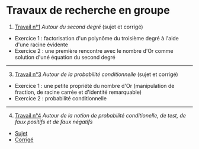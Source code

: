 # Travaux de recherche en groupe

1) [Travail n°1](https://github.com/NaturelEtChaud/Math-premiere/blob/main/Travaux%20de%20recherche%20en%20groupe/TG_1_Seconde%20degr%C3%A9.pdf) *Autour du second degré* (sujet et corrigé)
* Exercice 1 : factorisation d'un polynôme du troisième degré à l'aide d'une racine évidente
* Exercice 2 : une première rencontre avec le nombre d'Or comme solution d'uné équation du second degré

---

3) [Travail n°3](https://github.com/NaturelEtChaud/Math-premiere/blob/main/Travaux%20de%20recherche%20en%20groupe/TG_3_Probabilit%C3%A9%20conditionnelle.pdf)  *Autour de la probabilité conditionnelle* (sujet et corrigé)
* Exercice 1 : une petite propriété du nombre d'Or (manipulation de fraction, de racine carrée et d'identité remarquable)
* Exercice 2 : probabilité conditionnelle

---

4) [Travail n°4](https://github.com/NaturelEtChaud/Math-premiere/blob/main/Travaux%20de%20recherche%20en%20groupe/TG_4_Faux%20Tests.pdf) *Autour de la notion de probabilité conditionelle, de test, de faux positifs et de faux négatifs*
* [Sujet](https://github.com/NaturelEtChaud/Math-premiere/blob/main/Travaux%20de%20recherche%20en%20groupe/TG_4_Faux%20Tests.pdf)
* [Corrigé](https://github.com/NaturelEtChaud/Math-premiere/blob/main/Travaux%20de%20recherche%20en%20groupe/TG_4_Faux%20Tests%20Correction.pdf)
